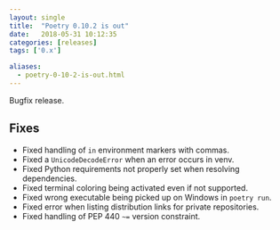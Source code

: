 ```yaml
---
layout: single
title:  "Poetry 0.10.2 is out"
date:   2018-05-31 10:12:35
categories: [releases]
tags: ['0.x']

aliases:
  - poetry-0-10-2-is-out.html
---
```


Bugfix release.


## Fixes


- Fixed handling of `in` environment markers with commas.
- Fixed a `UnicodeDecodeError` when an error occurs in venv.
- Fixed Python requirements not properly set when resolving dependencies.
- Fixed terminal coloring being activated even if not supported.
- Fixed wrong executable being picked up on Windows in `poetry run`.
- Fixed error when listing distribution links for private repositories.
- Fixed handling of PEP 440 `~=` version constraint.
